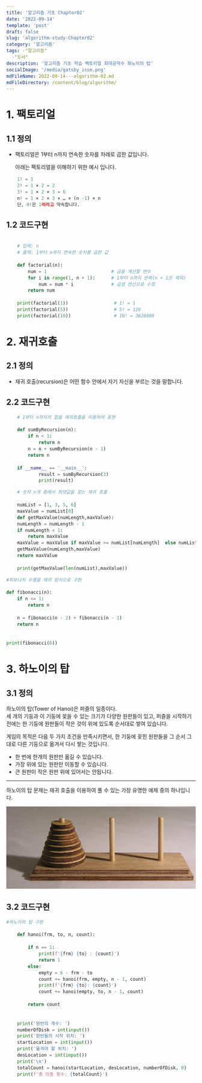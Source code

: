 ```yaml
---
title: '알고리즘 기초 Chapter02'
date: '2022-09-14'
template: 'post'
draft: false
slug: 'algorithm-study-Chapter02'
category: '알고리즘'
tags: -"알고리즘"
  -"도서"
description: '알고리즘 기초 학습 팩토리얼 최대공약수 화노이의 탑'
socialImage: '/media/gatsby_icon.png'
mdFileName: 2022-09-14---algorithm-02.md
mdFileDirectory: /content/blog/algorithm/
---
```


# 1. 팩토리얼

## 1.1 정의

- 팩토리얼은 1부터 n까지 연속한 숫자를 차례로 곱한 값입니다.

  아래는 팩토리얼을 이해하기 위한 예시 입니다.

```python
	1! = 1
	2! = 1 × 2 = 2
	3! = 1 × 2 × 3 = 6
	n! = 1 × 2 × 3 × … × (n -1) × n
	단, 0!은 1이라고 약속합니다.
```

## 1.2 코드구현

```python

	# 입력: n
	# 출력: 1부터 n까지 연속한 숫자를 곱한 값

	def factorial(n):
		num = 1                        # 곱을 계산할 변수
		for i in range(1, n + 1):      # 1부터 n까지 반복(n + 1은 제외)
			num = num * i              # 곱셈 연산으로 수정
		return num

	print(factorial(1))                 # 1! = 1
	print(factorial(5))                 # 5! = 120
	print(factorial(10))                # 10! = 3628800
```

# 2. 재귀호출

## 2.1 정의

- 재귀 호출(recursion)은 어떤 함수 안에서 자기 자신을 부르는 것을 말합니다.

## 2.2 코드구현

```python
	# 1부터 n까지의 합을 재귀호출을 이용하여 표현

	def sumByRecursion(n):
		if n < 1:
			return n
		n = n + sumByRecursion(n - 1)
		return n

	if __name__ == '__main__':
			result = sumByRecursion(3)
			print(result)


```

```python
	# 숫자 n개 중에서 최댓값을 찾는 재귀 호출

	numList = [1, 3, 5, 6]
	maxValue = numList[0]
	def getMaxValue(numLength,maxValue):
	numLength = numLength - 1
	if numLength < 1:
		return maxValue
	maxValue = maxValue if maxValue >= numList[numLength]  else numList[numLength]
	getMaxValue(numLength,maxValue)
	return maxValue

	print(getMaxValue(len(numList),maxValue))
```

```python
#피보나치 수열을 재귀 방식으로 구현

def fibonacci(n):
    if n <= 1:
        return n

    n = fibonacci(n - 2) + fibonacci(n - 1)
    return n


print(fibonacci(6))


```

# 3. 하노이의 탑

## 3.1 정의

하노이의 탑(Tower of Hanoi)은 퍼즐의 일종이다.  
세 개의 기둥과 이 기둥에 꽂을 수 있는 크기가 다양한 원판들이 있고, 퍼즐을 시작하기 전에는 한 기둥에 원판들이 작은 것이 위에 있도록 순서대로 쌓여 있습니다.

게임의 목적은 다음 두 가지 조건을 만족시키면서, 한 기둥에 꽂힌 원판들을 그 순서 그대로 다른 기둥으로 옮겨서 다시 쌓는 것입니다.

- 한 번에 한개의 원판만 옮길 수 있습니다.
- 가장 위에 있는 원판만 이동할 수 있습니다.
- 큰 원판이 작은 원판 위에 있어서는 안됩니다.

---

하노이의 탑 문제는 재귀 호출을 이용하여 풀 수 있는 가장 유명한 예제 중의 하나입니다.

![hanoi.png](/content/hanoi.png)

## 3.2 코드구현

```python
#하노이의 탑 구현

	def hanoi(frm, to, n, count):

		if n == 1:
			print(f'{frm} {to} : {count}')
			return 1
		else:
			empty = 6 - frm - to
			count += hanoi(frm, empty, n - 1, count)
			print(f'{frm} {to}: {count}')
			count += hanoi(empty, to, n - 1, count)

		return count


	print('원반의 개수: ')
	numberOfDisk = int(input())
	print('원반들의 시작 위치: ')
	startLocation = int(input())
	print('옮겨야 할 위치: ')
	desLocation = int(input())
	print('\n')
	totalCount = hanoi(startLocation, desLocation, numberOfDisk, 0)
	print(f'총 이동 횟수: {totalCount}')

```
